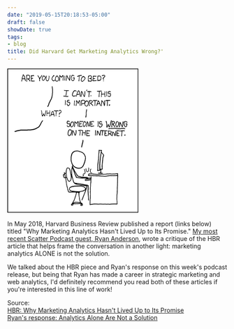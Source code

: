 ```yaml
---
date: "2019-05-15T20:18:53-05:00"
draft: false
showDate: true
tags:
- blog
title: Did Harvard Get Marketing Analytics Wrong?'
---
```


![](https://raw.githubusercontent.com/JavOrraca/Home/gh-pages/assets/img/BadHBR.png)

In May 2018, Harvard Business Review published a report (links below) titled "Why Marketing Analytics Hasn't Lived Up to Its Promise." [My most recent Scatter Podcast guest, Ryan Anderson](https://soundcloud.com/scatterpodcast/episode-010), wrote a critique of the HBR article that helps frame the conversation in another light: marketing analytics ALONE is not the solution.

We talked about the HBR piece and Ryan's response on this week's podcast release, but being that Ryan has made a career in strategic marketing and web analytics, I'd definitely recommend you read both of these articles if you're interested in this line of work!

Source:
<br/>[HBR: Why Marketing Analytics Hasn't Lived Up to Its Promise](https://hbr.org/2018/05/why-marketing-analytics-hasnt-lived-up-to-its-promise)
<br/>[Ryan's response: Analytics Alone Are Not a Solution](https://medium.com/@gtryan/analytics-alone-are-not-a-solution-579a1537e6a8)